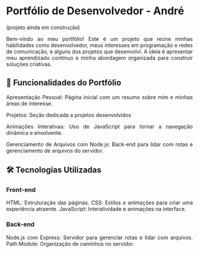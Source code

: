 <h1>Portfólio de Desenvolvedor - André</h1>   (projeto ainda em construção)
<p style= "text-align: justify;">Bem-vindo ao meu portfólio! Este é um projeto que reúne minhas habilidades como desenvolvedor, meus interesses em programação e redes de comunicação, e alguns dos projetos que desenvolvi. A ideia é apresentar meu aprendizado contínuo e minha abordagem organizada para construir soluções criativas.</p>

<h2>🌟 Funcionalidades do Portfólio</h2>
<p style= "text-align: justify;">Apresentação Pessoal: Página inicial com um resumo sobre mim e minhas áreas de interesse.</p>
<p style= "text-align: justify;">Projetos: Seção dedicada a projetos desenvolvidos </p>

<p style= "text-align: justify;">Animações Interativas: Uso de JavaScript para tornar a navegação dinâmica e envolvente.</p>

<p style= "text-align: justify;">Gerenciamento de Arquivos com Node.js: Back-end para lidar com rotas e gerenciamento de arquivos do servidor.</p>
<h2>🛠️ Tecnologias Utilizadas</h2>
<h3>Front-end</h3>
<p style= "text-align: justify;">
    HTML: Estruturação das páginas.
    CSS: Estilos e animações para criar uma experiência atraente.
    JavaScript: Interatividade e animações na interface.
</p>
<h3>Back-end</h3>
<p style= "text-align: justify;">
    Node.js com Express: Servidor para gerenciar rotas e lidar com arquivos.
    Path Module: Organização de caminhos no servidor.
</p>
